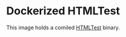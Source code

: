 # Dockerized HTMLTest

This image holds a comiled [HTMLTest] binary.

[htmltest]: https://github.com/wjdp/htmltest
